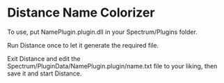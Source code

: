 # Distance Name Colorizer
To use, put NamePlugin.plugin.dll in your Spectrum/Plugins folder.

Run Distance once to let it generate the required file.

Exit Distance and edit the Spectrum/PluginData/NamePlugin.plugin/name.txt file to your liking, then save it and start Distance.
